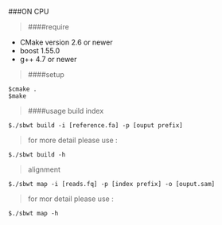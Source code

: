 ###ON CPU

>####require
+ CMake version 2.6 or newer
+ boost 1.55.0
+ g++ 4.7 or newer

> ####setup
~~~
$cmake .
$make
~~~
> ####usage
> build index
~~~
$./sbwt build -i [reference.fa] -p [ouput prefix]
~~~
> for more detail please use :
~~~
$./sbwt build -h
~~~

> alignment
~~~
$./sbwt map -i [reads.fq] -p [index prefix] -o [ouput.sam]
~~~
> for mor detail please use :
~~~
$./sbwt map -h
~~~
